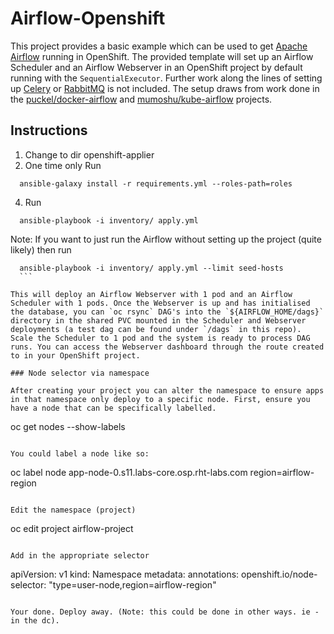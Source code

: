 # Airflow-Openshift
This project provides a basic example which can be used to get [Apache Airflow](https://airflow.apache.org/) running in OpenShift. The provided template will set up an Airflow Scheduler and an Airflow Webserver in an OpenShift project by default running with the `SequentialExecutor`. Further work along the lines of setting up [Celery](http://www.celeryproject.org/) or [RabbitMQ](https://www.rabbitmq.com/) is not included. The setup draws from work done in the [puckel/docker-airflow](https://github.com/puckel/docker-airflow) and [mumoshu/kube-airflow](https://github.com/mumoshu/kube-airflow) projects.

## Instructions 

  1. Change to dir openshift-applier
  2. One time only Run
  ``` 
    ansible-galaxy install -r requirements.yml --roles-path=roles 
  ```
  4. Run 
  ``` 
    ansible-playbook -i inventory/ apply.yml 
  ```

  Note: If you want to just run the Airflow without setting up the project (quite likely) then run
  ```
    ansible-playbook -i inventory/ apply.yml --limit seed-hosts
    ```

This will deploy an Airflow Webserver with 1 pod and an Airflow Scheduler with 1 pods. Once the Webserver is up and has initialised the database, you can `oc rsync` DAG's into the `${AIRFLOW_HOME/dags}` directory in the shared PVC mounted in the Scheduler and Webserver deployments (a test dag can be found under `/dags` in this repo). Scale the Scheduler to 1 pod and the system is ready to process DAG runs. You can access the Webserver dashboard through the route created to in your OpenShift project.

### Node selector via namespace

After creating your project you can alter the namespace to ensure apps in that namespace only deploy to a specific node. First, ensure you have a node that can be specifically labelled. 

```
oc get nodes --show-labels
```

You could label a node like so:

```
oc label node app-node-0.s11.labs-core.osp.rht-labs.com region=airflow-region
```

Edit the namespace (project)

```
oc edit project airflow-project
```

Add in the appropriate selector

```
apiVersion: v1
kind: Namespace
metadata:
  annotations:
    openshift.io/node-selector: "type=user-node,region=airflow-region"
```

Your done. Deploy away. (Note: this could be done in other ways. ie - in the dc).